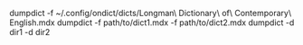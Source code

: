 dumpdict -f ~/.config/ondict/dicts/Longman\ Dictionary\ of\ Contemporary\ English.mdx
dumpdict -f path/to/dict1.mdx -f path/to/dict2.mdx
dumpdict -d dir1 -d dir2
